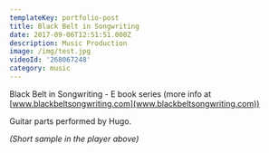 ```yaml
---
templateKey: portfolio-post
title: Black Belt in Songwriting
date: 2017-09-06T12:51:51.000Z
description: Music Production
image: /img/test.jpg
videoId: '268067248'
category: music
---
```

Black Belt in Songwriting - E book series (more info at [www.blackbeltsongwriting.com](www.blackbeltsongwriting.com))

Guitar parts performed by Hugo. 

_(Short sample in the player above)_
